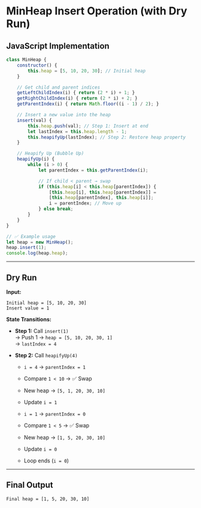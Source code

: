 
# MinHeap Insert Operation (with Dry Run)

## JavaScript Implementation

```js
class MinHeap {
    constructor() {
        this.heap = [5, 10, 20, 30]; // Initial heap
    }

    // Get child and parent indices
    getLeftChildIndex(i) { return (2 * i) + 1; }
    getRightChildIndex(i) { return (2 * i) + 2; }
    getParentIndex(i) { return Math.floor((i - 1) / 2); }

    // Insert a new value into the heap
    insert(val) {
        this.heap.push(val); // Step 1: Insert at end
        let lastIndex = this.heap.length - 1;
        this.heapifyUp(lastIndex); // Step 2: Restore heap property
    }

    // Heapify Up (Bubble Up)
    heapifyUp(i) {
        while (i > 0) {
            let parentIndex = this.getParentIndex(i);

            // If child < parent → swap
            if (this.heap[i] < this.heap[parentIndex]) {
                [this.heap[i], this.heap[parentIndex]] = 
                [this.heap[parentIndex], this.heap[i]];
                i = parentIndex; // Move up
            } else break;
        }
    }
}

// ✅ Example usage
let heap = new MinHeap();
heap.insert(1);
console.log(heap.heap);
```

---

## Dry Run

**Input:**
```
Initial heap = [5, 10, 20, 30]
Insert value = 1
```

**State Transitions:**

- **Step 1:** Call `insert(1)`  
  → Push 1 → `heap = [5, 10, 20, 30, 1]`  
  → `lastIndex = 4`

- **Step 2:** Call `heapifyUp(4)`  
  - `i = 4` → `parentIndex = 1`  
  - Compare `1 < 10` → ✅ Swap  
  - New heap → `[5, 1, 20, 30, 10]`  
  - Update `i = 1`

  - `i = 1` → `parentIndex = 0`  
  - Compare `1 < 5` → ✅ Swap  
  - New heap → `[1, 5, 20, 30, 10]`  
  - Update `i = 0`

  - Loop ends (`i = 0`)

---

## Final Output

```
Final heap = [1, 5, 20, 30, 10]
```
